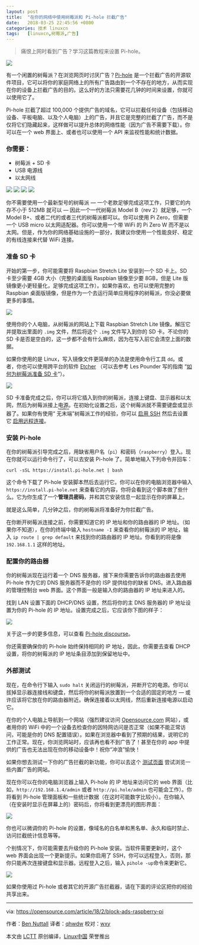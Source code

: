 ```yaml
---
layout: post
title:	"在你的网络中使用树莓派和 Pi-hole 拦截广告"
date:	2018-03-25 22:45:56 +0800 
categories:	技术 linuxcn 
tags:	[linuxcn,树莓派,广告]
---
```




> 
> 痛恨上网时看到广告？学习这篇教程来设置 Pi-hole。
> 
> 
> 


![](/Asserts/Images/album/201803/25/224601p4880iu8j88sg808.png)


有一个闲置的树莓派？在浏览网页时讨厌广告？[Pi-hole](https://pi-hole.net/) 是一个拦截广告的开源软件项目，它可以将你的家庭网络上的所有广告路由到一个不存在的地方，从而实现在你的设备上拦截广告的目的。这么好的方法只需要花几钟的时间来设置，你就可以使用它了。


Pi-hole 拦截了超过 100,000 个提供广告的域名，它可以拦截任何设备（包括移动设备、平板电脑、以及个人电脑）上的广告，并且它是完整的拦截了广告，而不是仅将它们隐藏起来，这样做可以提升总体的网络性能（因为广告不需要下载）。你可以在一个 web 界面上、或者也可以使用一个 API 来监视性能和统计数据。


### 你需要：


* 树莓派 + SD 卡
* USB 电源线
* 以太网线


![](/Asserts/Images/album/201803/25/224601p7797ql779lrb46l.png) ![](/Asserts/Images/album/201803/25/224602d32enc2kd769cibk.png) ![](/Asserts/Images/album/201803/25/224602q5s73n7rcb7b7irz.png) ![](/Asserts/Images/album/201803/25/224603aevc6kc9kvapze65.png)


你不需要使用一个最新型号的树莓派 — 一个老款足够完成这项工作，只要它的内存不小于 512MB 就可以 — 因此一个一代树莓派 Model B（rev 2）就足够，一个 Model B+、或者二代的或者三代的树莓派都可以。你可以使用 Pi Zero，但需要一个 USB micro 以太网适配器。你可以使用一个带 WiFi 的 Pi Zero W 而不是以太网。但是，作为你的网络基础设施的一部分，我建议你使用一个性能良好、稳定的有线连接来代替 WiFi 连接。


### 准备 SD 卡


开始的第一步，你可能需要将 Raspbian Stretch Lite 安装到一个 SD 卡上。SD 卡至少需要 4GB 大小（完整的桌面版 Raspbian 镜像至少要 8GB，但是 Lite 版镜像更小更轻量化，足够完成这项工作）。如果你喜欢，也可以使用完整的 Raspbian 桌面版镜像，但是作为一个去运行简单应用程序的树莓派，你没必要做更多的事情。


![](/Asserts/Images/album/201803/25/224604qbzdbo3j1aegc9dz.png)


使用你的个人电脑，从树莓派的网站上下载 Raspbian Stretch Lite 镜像。解压它并提取出里面的 `.img` 文件，然后将这个 `.img` 文件写入到你的 SD 卡。不论你的 SD 卡是否是空白的，这一步都不会有什么麻烦，因为在写入前它会清空上面的数据。


如果你使用的是 Linux，写入镜像文件更简单的办法是使用命令行工具 `dd`。或者，你也可以使用跨平台的软件 [Etcher](https://etcher.io/) （可以去参考 Les Pounder 写的指南 “[如何为树莓派准备 SD 卡](https://opensource.com/article/17/3/how-write-sd-cards-raspberry-pi)“）。


![](/Asserts/Images/album/201803/25/224605nlbtf2i8fviib6f1.png)


SD 卡准备完成之后，你可以将它插入到你的树莓派，连接上键盘、显示器和以太网，然后为树莓派接上电源。在初始化设置之后，这个树莓派就不需要键盘或显示器了。如果你有使用“<ruby> 无末端 <rt>  headless </rt></ruby>”树莓派工作的经验，你可以 [启用 SSH](https://www.raspberrypi.org/blog/a-security-update-for-raspbian-pixel/) 然后去设置它 [启用远程连接](https://www.raspberrypi.org/documentation/remote-access/ssh/README.md)。


### 安装 Pi-hole


在你的树莓派引导完成之后，用缺省用户名（`pi`）和密码（`raspberry`）登入。现在你就可以运行命令行了，可以去安装 Pi-hole 了。简单地输入下列命令并回车：



```
curl -sSL https://install.pi-hole.net | bash

```

这个命令下载了 Pi-hole 安装脚本然后去运行它。你可以在你的电脑浏览器中输入 `https://install.pi-hole.net` 来查看它的内容，你将会看到这个脚本做了些什么。它为你生成了一个**管理员密码**，并和其它安装信息一起显示在你的屏幕上。


就是这么简单，几分钟之后，你的树莓派将准备好为你拦截广告。


在你断开树莓派连接之前，你需要知道它的 IP 地址和你的路由器的 IP 地址。（如果你不知道），在你的终端中输入 `hostname -I` 来查看你的树莓派的 IP 地址，输入 `ip route | grep default` 来找到你的路由器的 IP 地址。你看到的将是像 `192.168.1.1` 这样的地址。


### 配置你的路由器


你的树莓派现在运行着一个 DNS 服务器，接下来你需要告诉你的路由器去使用 Pi-hole 作为它的 DNS 服务器而不是你的 ISP 提供给你的缺省 DNS。进入路由器的管理控制台 web 界面。这个界面一般是输入你的路由器的 IP 地址来进入的。


找到 LAN 设置下面的 DHCP/DNS 设置，然后将你的主 DNS 服务器的 IP 地址设置为你的 Pi-hole 的 IP 地址。设置完成之后，它应该你下图的样子：


![](/Asserts/Images/album/201803/25/224605bjtz8k18c9jkck71.png)


关于这一步的更多信息，可以查看 [Pi-hole discourse](https://discourse.pi-hole.net/t/how-do-i-configure-my-devices-to-use-pi-hole-as-their-dns-server/245)。


你还需要确保你的 Pi-hole 始终保持相同的 IP 地址，因此，你需要去查看 DHCP 设置，将你的树莓派的 IP 地址条目添加到保留地址中。


### 外部测试


现在，在命令行下输入 `sudo halt` 关闭运行的树莓派，并断开它的电源。你可以拔掉显示器连接线和键盘，然后将你的树莓派放置到一个合适的固定的地方 — 或许应该将它放在你的路由器附近。确保连接着以太网线，然后重新连接电源以启动它。


在你的个人电脑上导航到一个网站（强烈建议访问 [Opensource.com](https://opensource.com/) 网站），或者用你的 WiFi 中的一个设备去检查你的因特网访问是否正常（如果不能正常访问，可能是你的 DNS 配置错误）。如果在浏览器中看到了预期的结果，说明它的工作正常。现在，你浏览网站时，应该再也看不到广告了！甚至在你的 app 中提供的广告也无法出现在你的移动设备中！祝你“冲浪”愉快！


如果你想去测试一下你的广告拦截的新功能，你可以去这个 [测试页面](https://pi-hole.net/pages-to-test-ad-blocking-performance/) 尝试浏览一些内置广告的网站。


现在你可以在你的电脑浏览器上输入 Pi-hole 的 IP 地址来访问它的 web 界面（比如，`http://192.168.1.4/admin` 或者 `http://pi.hole/admin` 也可能会工作）。你将看到 Pi-hole 管理面板和一些统计数据（在这时可能数字比较小）。在你输入（在安装时显示在屏幕上的）密码后，你将看到更漂亮的图形界面：


![](/Asserts/Images/album/201803/25/224605tbppluppg65lgq24.png)


你也可以微调你的 Pi-hole 的设置，像域名的白名单和黑名单、永久和临时禁止、访问拦截统计信息等等。


个别情况下，你可能需要去升级你的 Pi-hole 安装。当软件需要更新时，这个 web 界面会出现一个更新提示。如果你启用了 SSH，你可以远程登入，否则，那你只能再次连接键盘和显示器。远程登入之后，输入 `pihole -up`命令来更新它。


![](/Asserts/Images/album/201803/25/224606hr2qrptlm1gqprsx.png)


如果你使用过 Pi-hole 或者其它的开源广告拦截器，请在下面的评论区把你的经验共享出来。




---


via: <https://opensource.com/article/18/2/block-ads-raspberry-pi>


作者：[Ben Nuttall](https://opensource.com/users/bennuttall) 译者：[qhwdw](https://github.com/qhwdw) 校对：[wxy](https://github.com/wxy)


本文由 [LCTT](https://github.com/LCTT/TranslateProject) 原创编译，[Linux中国](https://linux.cn/) 荣誉推出
